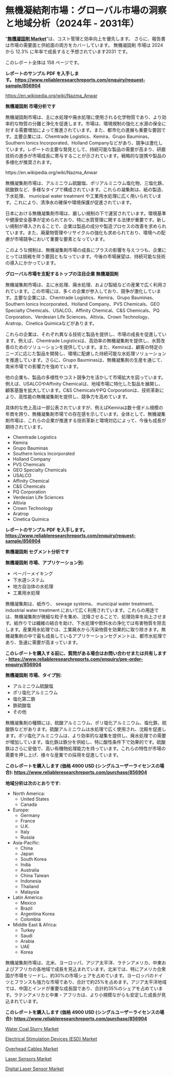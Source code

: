 <p><h1>無機凝結剤市場：グローバル市場の洞察と地域分析（2024年 - 2031年）</h1></p><p>&ldquo;<strong><a href="https://www.reliableresearchreports.com/inorganic-coagulants-r856904?utm_campaign=107&utm_medium=9&utm_source=Github&utm_content=ia&utm_term=07102024&utm_id=inorganic-coagulants">無機凝固剤 Market</a></strong>&rdquo;は、コスト管理と効率向上を優先します。 さらに、報告書は市場の需要面と供給面の両方をカバーしています。 無機凝固剤 市場は 2024 から 12.3% に年率で成長すると予想されています2031 です。</p>
<p>このレポート全体は 158 ページです。</p>
<p><strong>レポートのサンプル PDF を入手します。&nbsp;<a href="https://www.reliableresearchreports.com/enquiry/request-sample/856904?utm_campaign=107&utm_medium=9&utm_source=Github&utm_content=ia&utm_term=07102024&utm_id=inorganic-coagulants">https://www.reliableresearchreports.com/enquiry/request-sample/856904</a></strong></p>
<p><a href="https://en.wikipedia.org/wiki/Nazma_Anwar?utm_campaign=107&utm_medium=9&utm_source=Github&utm_content=ia&utm_term=07102024&utm_id=inorganic-coagulants">https://en.wikipedia.org/wiki/Nazma_Anwar</a></p>
<p><strong>無機凝固剤 市場分析です</strong></p>
<p><p>無機凝固剤市場は、主に水処理や廃水処理に使用される化学物質であり、より効率的な物質の分離と浄化を促進します。市場は、環境規制の強化と水源の保全に対する需要増加によって推進されています。また、都市化の進展も重要な要因です。主要企業には、Chemtrade Logistics、Kemira、Grupo Bauminas、Southern Ionics Incorporated、Holland Companyなどがあり、競争は激化しています。レポートの主要な発見として、持続可能な製品の需要が高まり、研磨技術の進歩が市場成長に寄与することが示されています。戦略的な提携や製品の多様化が推奨されます。</p></p>
<p>https://en.wikipedia.org/wiki/Nazma_Anwar</p>
<p><p>無機凝集剤市場は、アルミニウム硫酸塩、ポリアルミニウム塩化物、三塩化鉄、硫酸鉄など、多様なタイプで構成されています。これらの凝集剤は、紙の製造、下水処理、 municipal water treatment や工業用水処理に広く用いられています。これにより、清浄水の確保や環境保護が促進されています。</p><p>日本における無機凝集剤市場は、厳しい規制の下で運営されています。環境基準や健康安全基準が定められており、特に水質管理に関する法律が重要です。新しい規制が導入されることで、企業は製品の成分や製造プロセスの改善を求められています。また、廃棄物管理やリサイクルの強化も求められており、環境への配慮が市場競争において重要な要素となっています。</p><p>このような規制は、無機凝集剤市場の成長にプラスの影響を与えつつも、企業にとっては挑戦を伴う要因ともなっています。今後の市場展望は、持続可能な技術の導入にかかっています。</p></p>
<p><strong>グローバル市場を支配するトップの注目企業 無機凝固剤</strong></p>
<p><p>無機凝集剤市場は、主に水処理、廃水処理、および製紙などの産業で広く利用されています。この市場には、多くの企業が参入しており、競争が激化しています。主要な企業には、Chemtrade Logistics、Kemira、Grupo Bauminas、Southern Ionics Incorporated、Holland Company、PVS Chemicals、GEO Specialty Chemicals、USALCO、Affinity Chemical、C&S Chemicals、PQ Corporation、Verdesian Life Sciences、Altivia、Crown Technology、Aratrop、Cinetica Quimicaなどがあります。</p><p>これらの企業は、それぞれ異なる技術と製品を提供し、市場の成長を促進しています。例えば、Chemtrade Logisticsは、高効率の無機凝集剤を提供し、水質改善のためのソリューションを提供しています。また、Kemiraは、顧客の特定のニーズに応じた製品を開発し、環境に配慮した持続可能な水処理ソリューションを推進しています。さらに、Grupo Bauminasは、無機凝集剤の生産を通じて、南米市場での影響力を強めています。</p><p>他の企業も、製品の多様性やコスト競争力を活かして市場拡大を図っています。例えば、USALCOやAffinity Chemicalは、地域市場に特化した製品を展開し、顧客基盤を拡大しています。C&S ChemicalsやPQ Corporationは、技術革新により、高性能の無機凝集剤を提供し、競争力を高めています。</p><p>具体的な売上高は一部公表されていますが、例えばKemiraは数十億ドル規模の年商を誇り、無機凝集剤市場での存在感を示しています。全体として、無機凝集剤市場は、これらの企業が推進する技術革新と環境対応によって、今後も成長が期待されています。</p></p>
<p><ul><li>Chemtrade Logistics</li><li>Kemira</li><li>Grupo Bauminas</li><li>Southern Ionics Incorporated</li><li>Holland Company</li><li>PVS Chemicals</li><li>GEO Specialty Chemicals</li><li>USALCO</li><li>Affinity Chemical</li><li>C&S Chemicals</li><li>PQ Corporation</li><li>Verdesian Life Sciences</li><li>Altivia</li><li>Crown Technology</li><li>Aratrop</li><li>Cinetica Quimica</li></ul></p>
<p><strong>レポートのサンプル PDF を入手します。 <a href="https://www.reliableresearchreports.com/enquiry/request-sample/856904?utm_campaign=107&utm_medium=9&utm_source=Github&utm_content=ia&utm_term=07102024&utm_id=inorganic-coagulants">https://www.reliableresearchreports.com/enquiry/request-sample/856904</a></strong></p>
<p><strong>無機凝固剤 セグメント分析です</strong></p>
<p><strong>無機凝固剤 市場、アプリケーション別:</strong></p>
<p><ul><li>ペーパーメイキング</li><li>下水道システム</li><li>地方自治体の水処理</li><li>工業用水処理</li></ul></p>
<p><p>無機凝集剤は、紙作り、 sewage systems、 municipal water treatment、 industrial water treatment において広く利用されています。これらの用途では、無機凝集剤が微細な粒子を集め、沈降させることで、処理効率を向上させます。紙作りでは繊維の結合を助け、下水処理や飲料水の浄化では有害物質を除去します。産業用水処理では、工業廃水から汚染物質を効果的に取り除きます。無機凝集剤の中で最も成長しているアプリケーションセグメントは、都市水処理であり、急速に需要が高まっています。</p></p>
<p><strong>このレポートを購入する前に、質問がある場合はお問い合わせまたは共有します - <a href="https://www.reliableresearchreports.com/enquiry/pre-order-enquiry/856904?utm_campaign=107&utm_medium=9&utm_source=Github&utm_content=ia&utm_term=07102024&utm_id=inorganic-coagulants">https://www.reliableresearchreports.com/enquiry/pre-order-enquiry/856904</a></strong></p>
<p><strong>無機凝固剤 市場、タイプ別:</strong></p>
<p><ul><li>アルミニウム硫酸塩</li><li>ポリ塩化アルミニウム</li><li>塩化第二鉄</li><li>鉄硫酸塩</li><li>その他</li></ul></p>
<p><p>無機凝集剤の種類には、硫酸アルミニウム、ポリ塩化アルミニウム、塩化鉄、硫酸鉄などがあります。硫酸アルミニウムは水処理で広く使用され、沈殿を促進します。ポリ塩化アルミニウムは、より効率的な凝集を提供し、廃水処理での需要が増加しています。塩化鉄は鉄分を供給し、特に酸性条件下で効果的です。硫酸鉄はさらに安価で、高い有機物処理能力を持っています。これらの特性が市場の需要を押し上げ、様々な産業での採用を促進しています。</p></p>
<p><strong>このレポートを購入します (価格 4900 USD (シングルユーザーライセンスの場合): <a href="https://www.reliableresearchreports.com/purchase/856904?utm_campaign=107&utm_medium=9&utm_source=Github&utm_content=ia&utm_term=07102024&utm_id=inorganic-coagulants">https://www.reliableresearchreports.com/purchase/856904</a></strong></p>
<p><strong>地域分析は次のとおりです:</strong></p>
<p><ul>
    <li>
        North America:
        <ul>
            <li>United States</li>
            <li>Canada</li>
        </ul>
    </li>
    <li>
        Europe:
        <ul>
            <li>Germany</li>
            <li>France</li>
            <li>U.K.</li>
            <li>Italy</li>
            <li>Russia</li>
        </ul>
    </li>
    <li>
        Asia-Pacific:
        <ul>
            <li>China</li>
            <li>Japan</li>
            <li>South Korea</li>
            <li>India</li>
            <li>Australia</li>
            <li>China Taiwan</li>
            <li>Indonesia</li>
            <li>Thailand</li>
            <li>Malaysia</li>
        </ul>
    </li>
    <li>
        Latin America:
        <ul>
            <li>Mexico</li>
            <li>Brazil</li>
            <li>Argentina Korea</li>
            <li>Colombia</li>
        </ul>
    </li>
    <li>
        Middle East & Africa:
        <ul>
            <li>Turkey</li>
            <li>Saudi</li>
            <li>Arabia</li>
            <li>UAE</li>
            <li>Korea</li>
        </ul>
    </li>
    </ul></p>
<p><p>無機凝集剤市場は、北米、ヨーロッパ、アジア太平洋、ラテンアメリカ、中東およびアフリカの各地域で成長を見込まれています。北米では、特にアメリカ合衆国が市場をリードし、約30%の市場シェアを占めています。ヨーロッパのドイツとフランスも強力な市場であり、合計で約25%を占めます。アジア太平洋地域では、中国とインドが重要な成長国であり、合計約35%のシェアを占めています。ラテンアメリカと中東・アフリカは、より小規模ながらも安定した成長が見込まれています。</p></p>
<p><strong>このレポートを購入します (価格 4900 USD (シングルユーザーライセンスの場合): <a href="https://www.reliableresearchreports.com/purchase/856904?utm_campaign=107&utm_medium=9&utm_source=Github&utm_content=ia&utm_term=07102024&utm_id=inorganic-coagulants">https://www.reliableresearchreports.com/purchase/856904</a></strong></p>
<p><p><a href="https://issuu.com/reportprime-2/docs/water-coal-slurry-market-size-2030._85ac641098bff7?utm_campaign=107&utm_medium=9&utm_source=Github&utm_content=ia&utm_term=07102024&utm_id=inorganic-coagulants">Water Coal Slurry Market</a></p><p><a href="https://github.com/DianaWilson796/Market-Research-Report-List-1/blob/main/electrical-stimulation-devices-esd-market.md?utm_campaign=107&utm_medium=9&utm_source=Github&utm_content=ia&utm_term=07102024&utm_id=inorganic-coagulants">Electrical Stimulation Devices (ESD) Market</a></p><p><a href="https://issuu.com/reportprime-2/docs/overhead-cables-market-size-2030.pp_c3a620e952e545?utm_campaign=107&utm_medium=9&utm_source=Github&utm_content=ia&utm_term=07102024&utm_id=inorganic-coagulants">Overhead Cables Market</a></p><p><a href="https://www.linkedin.com/pulse/strategic-roadmap-global-laser-sensors-market-insights-tzlpc?utm_campaign=107&utm_medium=9&utm_source=Github&utm_content=ia&utm_term=07102024&utm_id=inorganic-coagulants">Laser Sensors Market</a></p><p><a href="https://www.linkedin.com/pulse/digital-laser-sensor-market-size-growth-trends-statistics-nd1kc?utm_campaign=107&utm_medium=9&utm_source=Github&utm_content=ia&utm_term=07102024&utm_id=inorganic-coagulants">Digital Laser Sensor Market</a></p></p>